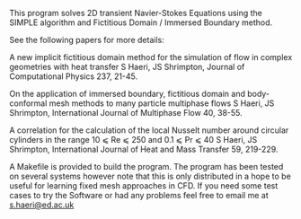 This program solves 2D transient Navier-Stokes Equations using the SIMPLE algorithm and Fictitious Domain / Immersed Boundary method.  

See the following papers for more details:

A new implicit fictitious domain method for the simulation of flow in complex geometries with heat transfer
S Haeri, JS Shrimpton, Journal of Computational Physics 237, 21-45.

On the application of immersed boundary, fictitious domain and body-conformal mesh methods to many particle multiphase flows
S Haeri, JS Shrimpton, International Journal of Multiphase Flow 40, 38-55.

A correlation for the calculation of the local Nusselt number around circular cylinders in the range 10 ⩽ Re ⩽ 250 and 0.1 ⩽ Pr ⩽ 40
S Haeri, JS Shrimpton, International Journal of Heat and Mass Transfer 59, 219-229.

A Makefile is provided to build the program. The program has been tested on several systems however note that this is only distributed in a hope to be useful for learning fixed mesh approaches in CFD. If you need some test cases to try the Software or had any problems feel free to email me at s.haeri@ed.ac.uk
